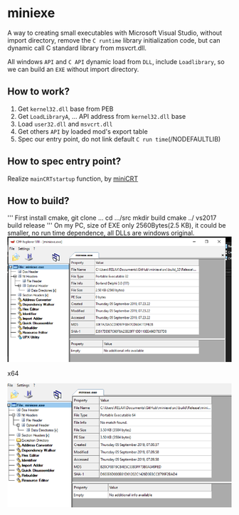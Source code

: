 # miniexe 
A way to creating small executables with Microsoft Visual Studio, without import directory, remove the `C runtime` library initialization code, but can dynamic call C standard library from msvcrt.dll. 
 
All windows `API` and `C API` dynamic load from `DLL`, include `Loadlibrary`, so we can build an `EXE` without import directory.

## How to work? 
 1. Get `kernel32.dll` base from PEB 
 2. Get `LoadLibraryA`, ... API address from `kernel32.dll` base 
 3. Load `user32.dll` and `msvcrt.dll` 
 4. Get others `API` by loaded mod's export table 
 5. Spec our entry point, do not link default `C run time`(/NODEFAULTLIB) 
 
## How to spec entry point? 
Realize `mainCRTstartup` function, by [miniCRT](https://github.com/flydom/MiniCRT) 

## How to build? 
''' 
First install cmake, git clone ... 
cd .../src 
mkdir build 
cmake ../ 
vs2017 build release 
''' 
On my PC, size of EXE only 2560Bytes(2.5 KB), it could be smaller, no run time dependence, all DLLs are windows original.
![](snipaste/x86.png)

x64 


![](snipaste/x64.png)
